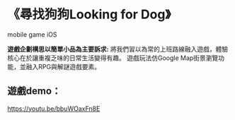 # 《尋找狗狗Looking for Dog》
mobile game iOS

**遊戲企劃構思以簡單小品為主要訴求:**
將我們習以為常的上班路線融入遊戲，體驗核心在於讓重複乏味的日常生活變得有趣。
遊戲玩法仿Google Map街景瀏覽功能，並融入RPG與解謎遊戲要素。


## 遊戲demo：
https://youtu.be/bbuWOaxFn8E
